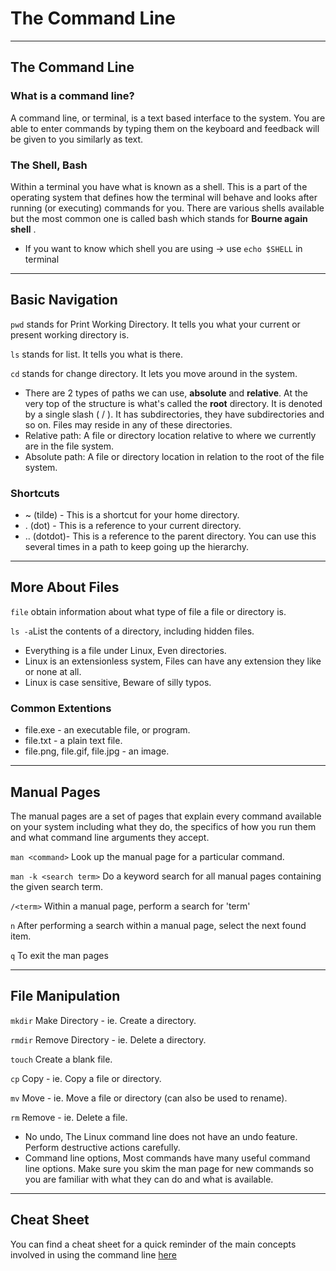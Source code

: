 # The Command Line #

<hr>

## The Command Line ##
### What is a command line?
A command line, or terminal, is a text based interface to the system. You are able to enter commands by typing them on the keyboard and feedback will be given to you similarly as text.

### The Shell, Bash ###
Within a terminal you have what is known as a shell. This is a part of the operating system that defines how the terminal will behave and looks after running (or executing) commands for you. There are various shells available but the most common one is called bash which stands for **Bourne again shell** .

- If you want to know which shell you are using -> use `echo $SHELL` in terminal

<hr>

## Basic Navigation ##

`pwd` stands for Print Working Directory. It tells you what your current or present working directory is.

`ls` stands for list. It tells you what is there.

`cd` stands for change directory. It lets you move around in the system.

- There are 2 types of paths we can use, **absolute** and **relative**. At the very top of the structure is what's called the **root** directory. It is denoted by a single slash ( / ). It has subdirectories, they have subdirectories and so on. Files may reside in any of these directories.
- Relative path: A file or directory location relative to where we currently are in the file system.
- Absolute path: A file or directory location in relation to the root of the file system.

### Shortcuts ###
- ~ (tilde) - This is a shortcut for your home directory.
- . (dot) - This is a reference to your current directory. 
- .. (dotdot)- This is a reference to the parent directory. You can use this several times in a path to keep going up the hierarchy. 

<hr>

## More About Files ##

`file` obtain information about what type of file a file or directory is.

`ls -a`List the contents of a directory, including hidden files.

- Everything is a file under Linux, Even directories.
- Linux is an extensionless system, Files can have any extension they like or none at all.
- Linux is case sensitive, Beware of silly typos.

### Common Extentions ###
- file.exe - an executable file, or program.
- file.txt - a plain text file.
- file.png, file.gif, file.jpg - an image.

<hr>

## Manual Pages ##

The manual pages are a set of pages that explain every command available on your system including what they do, the specifics of how you run them and what command line arguments they accept.

`man <command>` Look up the manual page for a particular command.

`man -k <search term>` Do a keyword search for all manual pages containing the given search term.

`/<term>` Within a manual page, perform a search for 'term'

`n` After performing a search within a manual page, select the next found item.

`q` To exit the man pages


<hr>

## File Manipulation ##

`mkdir` Make Directory - ie. Create a directory.

`rmdir` Remove Directory - ie. Delete a directory.

`touch` Create a blank file.

`cp` Copy - ie. Copy a file or directory.

`mv` Move - ie. Move a file or directory (can also be used to rename).

`rm` Remove - ie. Delete a file.

- No undo, The Linux command line does not have an undo feature. Perform destructive actions carefully.
- Command line options, Most commands have many useful command line options. Make sure you skim the man page for new commands so you are familiar with what they can do and what is available.

<hr>

## Cheat Sheet ##

You can find a cheat sheet for a quick reminder of the main concepts involved in using the command line [here](https://ryanstutorials.net/linuxtutorial/cheatsheet.php)
